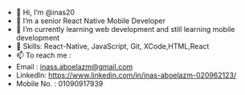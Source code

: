 - 👋 Hi, I’m @inas20
- 👀 I’m a senior React Native Mobile Developer 
- 🌱 I’m currently learning web development and still learning mobile development
- 💞️ Skills: React-Native, JavaScript, Git, XCode,HTML,React
- 📫 To reach me :
- Email : inass.aboelazm@gmail.com 
- LinkedIn: https://www.linkedin.com/in/inas-aboelazm-020962123/
- Mobile No. : 01090917939

<!---
inas20/inas20 is a ✨ special ✨ repository because its `README.md` (this file) appears on your GitHub profile.
You can click the Preview link to take a look at your changes.
--->
